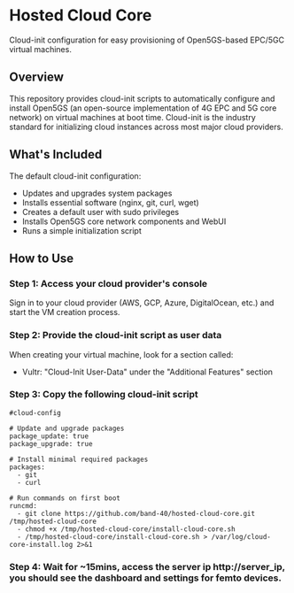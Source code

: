# Hosted Cloud Core

Cloud-init configuration for easy provisioning of Open5GS-based EPC/5GC virtual machines.

## Overview

This repository provides cloud-init scripts to automatically configure and install Open5GS (an open-source implementation of 4G EPC and 5G core network) on virtual machines at boot time. Cloud-init is the industry standard for initializing cloud instances across most major cloud providers.

## What's Included

The default cloud-init configuration:
- Updates and upgrades system packages
- Installs essential software (nginx, git, curl, wget)
- Creates a default user with sudo privileges
- Installs Open5GS core network components and WebUI
- Runs a simple initialization script

## How to Use

### Step 1: Access your cloud provider's console

Sign in to your cloud provider (AWS, GCP, Azure, DigitalOcean, etc.) and start the VM creation process.

### Step 2: Provide the cloud-init script as user data

When creating your virtual machine, look for a section called:
- Vultr: "Cloud-Init User-Data" under the "Additional Features" section
<!-- - DigitalOcean: "User data" under "Add initialization script" -->

### Step 3: Copy the following cloud-init script

```
#cloud-config

# Update and upgrade packages
package_update: true
package_upgrade: true

# Install minimal required packages
packages:
  - git
  - curl

# Run commands on first boot
runcmd:
  - git clone https://github.com/band-40/hosted-cloud-core.git /tmp/hosted-cloud-core
  - chmod +x /tmp/hosted-cloud-core/install-cloud-core.sh
  - /tmp/hosted-cloud-core/install-cloud-core.sh > /var/log/cloud-core-install.log 2>&1 
```


### Step 4: Wait for ~15mins, access the server ip http://server_ip, you should see the dashboard and settings for femto devices.

